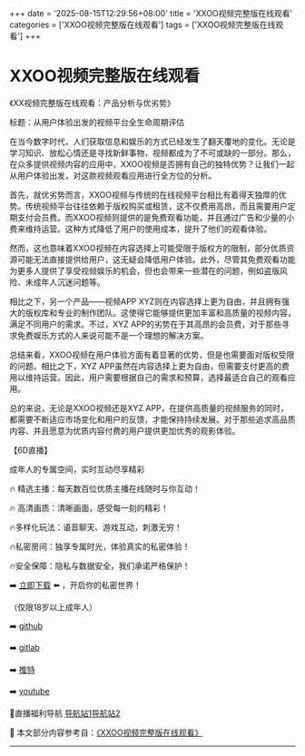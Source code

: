 +++
date = '2025-08-15T12:29:56+08:00'
title = 'XXOO视频完整版在线观看'
categories = ['XXOO视频完整版在线观看']
tags = ['XXOO视频完整版在线观看']
+++

# XXOO视频完整版在线观看

《XX视频完整版在线观看：产品分析与优劣势》

标题：从用户体验出发的视频平台全生命周期评估

在当今数字时代，人们获取信息和娱乐的方式已经发生了翻天覆地的变化。无论是学习知识、放松心情还是寻找新鲜事物，视频都成为了不可或缺的一部分。那么，在众多提供视频内容的应用中，XXOO视频是否拥有自己的独特优势？让我们一起从用户体验出发，对这款视频观看应用进行全方位的分析。

首先，就优劣势而言，XXOO视频与传统的在线视频平台相比有着得天独厚的优势。传统视频平台往往依赖于版权购买或租赁，这不仅费用高昂，而且需要用户定期支付会员费。而XXOO视频则提供的是免费观看功能，并且通过广告和少量的小费来维持运营。这种方式降低了用户的使用成本，提升了他们的观看体验。

然而，这也意味着XXOO视频在内容选择上可能受限于版权方的限制，部分优质资源可能无法直接提供给用户，这无疑会降低用户体验。此外，尽管其免费观看功能为更多人提供了享受视频娱乐的机会，但也会带来一些潜在的问题，例如盗版风险、未成年人沉迷问题等。

相比之下，另一个产品——视频APP XYZ则在内容选择上更为自由，并且拥有强大的版权库和专业的制作团队。这使得它能够提供更加丰富和高质量的视频内容，满足不同用户的需求。不过，XYZ APP的劣势在于其高昂的会员费，对于那些寻求免费娱乐方式的人来说可能不是一个理想的解决方案。

总结来看，XXOO视频在用户体验方面有着显著的优势，但是也需要面对版权受限的问题。相比之下，XYZ APP虽然在内容选择上更为自由，但需要支付更高的费用以维持运营。因此，用户需要根据自己的需求和预算，选择最适合自己的观看应用。

总的来说，无论是XXOO视频还是XYZ APP，在提供高质量的视频服务的同时，都需要不断适应市场变化和用户的反馈，才能保持持续发展。对于那些追求高品质内容、并且愿意为优质内容付费的用户提供更加优秀的观影体验。

【6D直播】

 成年人的专属空间，实时互动尽享精彩

🔥 精选主播：每天数百位优质主播在线随时与你互动！

🔥 高清画质：清晰画面，感受每一刻的精彩！

🔥多样化玩法：语音聊天、游戏互动，刺激无穷！

🔥私密房间：独享专属时光，体验真实的私密体验！

🔥安全保障：隐私与数据安全，我们承诺严格保护！

➡️ [立即下载](https://down123.s3.ap-east-1.amazonaws.com/down/down.html?channelCode=blog) ⬅️ ，开启你的私密世界！

 （仅限18岁以上成年人）

➡️ [github](https://aldult-live.github.io/)

➡️ [gitlab](https://seo-09598d.gitlab.io/)

➡️ [推特](https://x.com/wegame33)

➡️ [youtube](https://www.youtube.com/@6Dlive)

🔞直播福利导航   [导航站1](https://webstack-86085a.gitlab.io/)[导航站2](https://onlygit123-2.github.io/)

📘 本文部分内容参考自：[《XXOO视频完整版在线观看》](https://webstack-hugo-17.pages.dev/)

---
